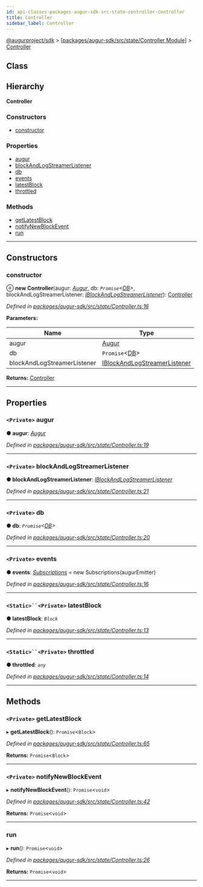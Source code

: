 ```yaml
---
id: api-classes-packages-augur-sdk-src-state-controller-controller
title: Controller
sidebar_label: Controller
---
```


[@augurproject/sdk](api-readme.md) > [[packages/augur-sdk/src/state/Controller Module]](api-modules-packages-augur-sdk-src-state-controller-module.md) > [Controller](api-classes-packages-augur-sdk-src-state-controller-controller.md)

## Class

## Hierarchy

**Controller**

### Constructors

* [constructor](api-classes-packages-augur-sdk-src-state-controller-controller.md#constructor)

### Properties

* [augur](api-classes-packages-augur-sdk-src-state-controller-controller.md#augur)
* [blockAndLogStreamerListener](api-classes-packages-augur-sdk-src-state-controller-controller.md#blockandlogstreamerlistener)
* [db](api-classes-packages-augur-sdk-src-state-controller-controller.md#db)
* [events](api-classes-packages-augur-sdk-src-state-controller-controller.md#events)
* [latestBlock](api-classes-packages-augur-sdk-src-state-controller-controller.md#latestblock)
* [throttled](api-classes-packages-augur-sdk-src-state-controller-controller.md#throttled)

### Methods

* [getLatestBlock](api-classes-packages-augur-sdk-src-state-controller-controller.md#getlatestblock)
* [notifyNewBlockEvent](api-classes-packages-augur-sdk-src-state-controller-controller.md#notifynewblockevent)
* [run](api-classes-packages-augur-sdk-src-state-controller-controller.md#run)

---

## Constructors

<a id="constructor"></a>

###  constructor

⊕ **new Controller**(augur: *[Augur](api-classes-packages-augur-sdk-src-augur-augur.md)*, db: *`Promise`<[DB](api-classes-packages-augur-sdk-src-state-db-db-db.md)>*, blockAndLogStreamerListener: *[IBlockAndLogStreamerListener](api-interfaces-packages-augur-sdk-src-state-db-blockandlogstreamerlistener-iblockandlogstreamerlistener.md)*): [Controller](api-classes-packages-augur-sdk-src-state-controller-controller.md)

*Defined in [packages/augur-sdk/src/state/Controller.ts:16](https://github.com/AugurProject/augur/blob/0ea8996003/packages/augur-sdk/src/state/Controller.ts#L16)*

**Parameters:**

| Name | Type |
| ------ | ------ |
| augur | [Augur](api-classes-packages-augur-sdk-src-augur-augur.md) |
| db | `Promise`<[DB](api-classes-packages-augur-sdk-src-state-db-db-db.md)> |
| blockAndLogStreamerListener | [IBlockAndLogStreamerListener](api-interfaces-packages-augur-sdk-src-state-db-blockandlogstreamerlistener-iblockandlogstreamerlistener.md) |

**Returns:** [Controller](api-classes-packages-augur-sdk-src-state-controller-controller.md)

___

## Properties

<a id="augur"></a>

### `<Private>` augur

**● augur**: *[Augur](api-classes-packages-augur-sdk-src-augur-augur.md)*

*Defined in [packages/augur-sdk/src/state/Controller.ts:19](https://github.com/AugurProject/augur/blob/0ea8996003/packages/augur-sdk/src/state/Controller.ts#L19)*

___
<a id="blockandlogstreamerlistener"></a>

### `<Private>` blockAndLogStreamerListener

**● blockAndLogStreamerListener**: *[IBlockAndLogStreamerListener](api-interfaces-packages-augur-sdk-src-state-db-blockandlogstreamerlistener-iblockandlogstreamerlistener.md)*

*Defined in [packages/augur-sdk/src/state/Controller.ts:21](https://github.com/AugurProject/augur/blob/0ea8996003/packages/augur-sdk/src/state/Controller.ts#L21)*

___
<a id="db"></a>

### `<Private>` db

**● db**: *`Promise`<[DB](api-classes-packages-augur-sdk-src-state-db-db-db.md)>*

*Defined in [packages/augur-sdk/src/state/Controller.ts:20](https://github.com/AugurProject/augur/blob/0ea8996003/packages/augur-sdk/src/state/Controller.ts#L20)*

___
<a id="events"></a>

### `<Private>` events

**● events**: *[Subscriptions](api-classes-packages-augur-sdk-src-subscriptions-subscriptions.md)* =  new Subscriptions(augurEmitter)

*Defined in [packages/augur-sdk/src/state/Controller.ts:16](https://github.com/AugurProject/augur/blob/0ea8996003/packages/augur-sdk/src/state/Controller.ts#L16)*

___
<a id="latestblock"></a>

### `<Static>``<Private>` latestBlock

**● latestBlock**: *`Block`*

*Defined in [packages/augur-sdk/src/state/Controller.ts:13](https://github.com/AugurProject/augur/blob/0ea8996003/packages/augur-sdk/src/state/Controller.ts#L13)*

___
<a id="throttled"></a>

### `<Static>``<Private>` throttled

**● throttled**: *`any`*

*Defined in [packages/augur-sdk/src/state/Controller.ts:14](https://github.com/AugurProject/augur/blob/0ea8996003/packages/augur-sdk/src/state/Controller.ts#L14)*

___

## Methods

<a id="getlatestblock"></a>

### `<Private>` getLatestBlock

▸ **getLatestBlock**(): `Promise`<`Block`>

*Defined in [packages/augur-sdk/src/state/Controller.ts:65](https://github.com/AugurProject/augur/blob/0ea8996003/packages/augur-sdk/src/state/Controller.ts#L65)*

**Returns:** `Promise`<`Block`>

___
<a id="notifynewblockevent"></a>

### `<Private>` notifyNewBlockEvent

▸ **notifyNewBlockEvent**(): `Promise`<`void`>

*Defined in [packages/augur-sdk/src/state/Controller.ts:42](https://github.com/AugurProject/augur/blob/0ea8996003/packages/augur-sdk/src/state/Controller.ts#L42)*

**Returns:** `Promise`<`void`>

___
<a id="run"></a>

###  run

▸ **run**(): `Promise`<`void`>

*Defined in [packages/augur-sdk/src/state/Controller.ts:26](https://github.com/AugurProject/augur/blob/0ea8996003/packages/augur-sdk/src/state/Controller.ts#L26)*

**Returns:** `Promise`<`void`>

___

